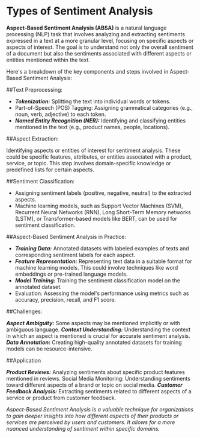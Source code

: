 # Types of Sentiment Analysis

**Aspect-Based Sentiment Analysis (ABSA)** is a natural language processing (NLP) task that involves analyzing and extracting sentiments expressed in a text at a more granular level, focusing on specific aspects or aspects of interest. The goal is to understand not only the overall sentiment of a document but also the sentiments associated with different aspects or entities mentioned within the text.

Here's a breakdown of the key components and steps involved in Aspect-Based Sentiment Analysis:

##Text Preprocessing:

* ***Tokenization:*** Splitting the text into individual words or tokens.
* Part-of-Speech (POS) Tagging: Assigning grammatical categories (e.g., noun, verb, adjective) to each token.
*  ***Named Entity Recognition (NER):*** Identifying and classifying entities mentioned in the text (e.g., product names, people, locations).

##Aspect Extraction:

Identifying aspects or entities of interest for sentiment analysis. These could be specific features, attributes, or entities associated with a product, service, or topic. This step involves domain-specific knowledge or predefined lists for certain aspects.

##Sentiment Classification:

* Assigning sentiment labels (positive, negative, neutral) to the extracted aspects.
* Machine learning models, such as Support Vector Machines (SVM), Recurrent Neural Networks (RNN), Long Short-Term Memory networks (LSTM), or Transformer-based models like BERT, can be used for sentiment classification.

##Aspect-Based Sentiment Analysis in Practice:

* _**Training Data:**_ Annotated datasets with labeled examples of texts and corresponding sentiment labels for each aspect.
* ***Feature Representation:*** Representing text data in a suitable format for machine learning models. This could involve techniques like word embeddings or pre-trained language models.
* ***Model Training:*** Training the sentiment classification model on the annotated dataset.
* Evaluation: Assessing the model's performance using metrics such as accuracy, precision, recall, and F1 score.

##Challenges:

***Aspect Ambiguity:*** Some aspects may be mentioned implicitly or with ambiguous language.
***Context Understanding:*** Understanding the context in which an aspect is mentioned is crucial for accurate sentiment analysis.
***Data Annotation:*** Creating high-quality annotated datasets for training models can be resource-intensive.

##Application

***Product Reviews:*** Analyzing sentiments about specific product features mentioned in reviews.
Social Media Monitoring: Understanding sentiments toward different aspects of a brand or topic on social media.
***Customer Feedback Analysis:*** Extracting sentiments related to different aspects of a service or product from customer feedback.


*Aspect-Based Sentiment Analysis is a valuable technique for organizations to gain deeper insights into how different aspects of their products or services are perceived by users and customers. It allows for a more nuanced understanding of sentiment within specific domains.*

